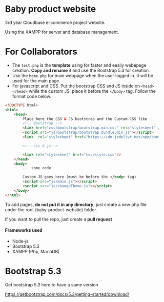 
# Baby product website
3rd year Cloudbase e-commerce project website.

Using the XAMPP for server and database management.

# For Collaborators
- The <code>test.php</code> is the <strong>template</strong> using for faster and easily webapage creation. <strong>Copy and rename </strong> it and use the Bootstrap 5.3 for creation.
- Use the <code>home.php</code> for main webpage when the user logged in. It will be used for the main page
- For javascript and CSS. Put the bootstrap CSS and JS inside on ``<head></head>``  while the custom JS, place it before the ``</body>`` tag. Follow the format code below.

```html
<!DOCTYPE html>
<html>
	<head>
		Place here the CSS & JS bootstrap and the Custom CSS like
		<!-- Bootstrap -->
		<link href="css/bootstrap/bootstrap.min.css" rel="stylesheet" />
		<script src="js/bootstrap/bootstrap.bundle.min.js"></script>
		<link  rel="stylesheet" href="https://cdn.jsdelivr.net/npm/bootstrap-icons@1.10.3/font/bootstrap-icons.css">

		<!-- css & js-->

		<link rel="stylesheet" href="css/style.css"/>
	</head>
	<body>
		... some code

		Custom JS goes here (must be before the </body> tag)
		<script src="js/main.js"></script>
		<script src="js/changeTheme.js"></script>
	</body>
</html>
```

To add pages, <strong>do not put it in any directory</strong>, just create a new php file under the root (baby-product-website) folder.

If you want to pull the repo, just create a **pull request**

#### Frameworks used
 - Node-js
 - Bootstrap 5.3
 - XAMPP (Php, MariaDB)

# Bootstrap 5.3
Get bootstrap 5.3 here to have a same version

https://getbootstrap.com/docs/5.3/getting-started/download/
